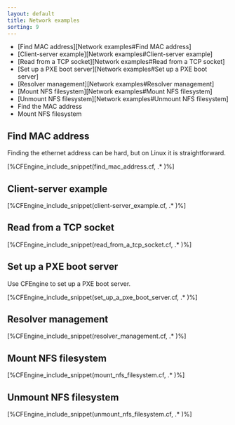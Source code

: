 ```yaml
---
layout: default
title: Network examples
sorting: 9
---
```


* [Find MAC address][Network examples#Find MAC address]
* [Client-server example][Network examples#Client-server example]
* [Read from a TCP socket][Network examples#Read from a TCP socket]
* [Set up a PXE boot server][Network examples#Set up a PXE boot server]
* [Resolver management][Network examples#Resolver management]
* [Mount NFS filesystem][Network examples#Mount NFS filesystem]
* [Unmount NFS filesystem][Network examples#Unmount NFS filesystem]
* Find the MAC address
* Mount NFS filesystem

## Find MAC address

Finding the ethernet address can be hard, but on Linux it is straightforward.


[%CFEngine_include_snippet(find_mac_address.cf, .* )%]

## Client-server example

[%CFEngine_include_snippet(client-server_example.cf, .* )%]

## Read from a TCP socket


[%CFEngine_include_snippet(read_from_a_tcp_socket.cf, .* )%]

## Set up a PXE boot server

Use CFEngine to set up a PXE boot server.


[%CFEngine_include_snippet(set_up_a_pxe_boot_server.cf, .* )%]

## Resolver management


[%CFEngine_include_snippet(resolver_management.cf, .* )%]

## Mount NFS filesystem


[%CFEngine_include_snippet(mount_nfs_filesystem.cf, .* )%]

## Unmount NFS filesystem

[%CFEngine_include_snippet(unmount_nfs_filesystem.cf, .* )%]
